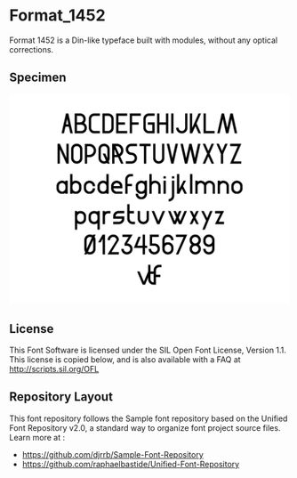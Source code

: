 # Format_1452

Format 1452 is a Din-like typeface built with modules, without any optical corrections.

## Specimen

![Specimen](https://raw.githubusercontent.com/velvetyne/format_1452/master/specimen.png)

## License

This Font Software is licensed under the SIL Open Font License, Version 1.1.
This license is copied below, and is also available with a FAQ at
http://scripts.sil.org/OFL

## Repository Layout

This font repository follows the Sample font repository based on the Unified Font Repository v2.0,
a standard way to organize font project source files. Learn more at :
- https://github.com/djrrb/Sample-Font-Repository
- https://github.com/raphaelbastide/Unified-Font-Repository
